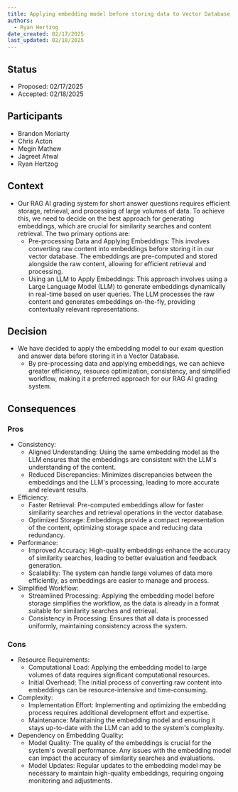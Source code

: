 ```yaml
---
title: Applying embedding model before storing data to Vector Database
authors:
  - Ryan Hertzog
date_created: 02/17/2025
last_updated: 02/18/2025
---
```


## Status

- Proposed: 02/17/2025
- Accepted: 02/18/2025

## Participants

- Brandon Moriarty
- Chris Acton
- Megin Mathew
- Jagreet Atwal
- Ryan Hertzog

## Context

- Our RAG AI grading system for short answer questions requires efficient storage, retrieval, and processing of large volumes of data. To achieve this, we need to decide on the best approach for generating embeddings, which are crucial for similarity searches and content retrieval. The two primary options are:
  - Pre-processing Data and Applying Embeddings: This involves converting raw content into embeddings before storing it in our vector database. The embeddings are pre-computed and stored alongside the raw content, allowing for efficient retrieval and processing.
  - Using an LLM to Apply Embeddings: This approach involves using a Large Language Model (LLM) to generate embeddings dynamically in real-time based on user queries. The LLM processes the raw content and generates embeddings on-the-fly, providing contextually relevant representations.

## Decision

- We have decided to apply the embedding model to our exam question and answer data before storing it in a Vector Database.
  - By pre-processing data and applying embeddings, we can achieve greater efficiency, resource optimization, consistency, and simplified workflow, making it a preferred approach for our RAG AI grading system.

## Consequences

### Pros

- Consistency:
  - Aligned Understanding: Using the same embedding model as the LLM ensures that the embeddings are consistent with the LLM's understanding of the content.
  - Reduced Discrepancies: Minimizes discrepancies between the embeddings and the LLM's processing, leading to more accurate and relevant results.
- Efficiency:
  - Faster Retrieval: Pre-computed embeddings allow for faster similarity searches and retrieval operations in the vector database.
  - Optimized Storage: Embeddings provide a compact representation of the content, optimizing storage space and reducing data redundancy.
- Performance:
  - Improved Accuracy: High-quality embeddings enhance the accuracy of similarity searches, leading to better evaluation and feedback generation.
  - Scalability: The system can handle large volumes of data more efficiently, as embeddings are easier to manage and process.
- Simplified Workflow:
  - Streamlined Processing: Applying the embedding model before storage simplifies the workflow, as the data is already in a format suitable for similarity searches and retrieval.
  - Consistency in Processing: Ensures that all data is processed uniformly, maintaining consistency across the system.

### Cons

- Resource Requirements:
  - Computational Load: Applying the embedding model to large volumes of data requires significant computational resources.
  - Initial Overhead: The initial process of converting raw content into embeddings can be resource-intensive and time-consuming.
- Complexity:
  - Implementation Effort: Implementing and optimizing the embedding process requires additional development effort and expertise.
  - Maintenance: Maintaining the embedding model and ensuring it stays up-to-date with the LLM can add to the system's complexity.
- Dependency on Embedding Quality:
  - Model Quality: The quality of the embeddings is crucial for the system's overall performance. Any issues with the embedding model can impact the accuracy of similarity searches and evaluations.
  - Model Updates: Regular updates to the embedding model may be necessary to maintain high-quality embeddings, requiring ongoing monitoring and adjustments.
